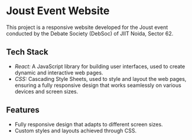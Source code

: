 # Joust Event Website

This project is a responsive website developed for the Joust event conducted by the Debate Society (DebSoc) of JIIT Noida, Sector 62.

## Tech Stack

- *React:* A JavaScript library for building user interfaces, used to create dynamic and interactive web pages.
- *CSS:* Cascading Style Sheets, used to style and layout the web pages, ensuring a fully responsive design that works seamlessly on various devices and screen sizes.

## Features

- Fully responsive design that adapts to different screen sizes.
- Custom styles and layouts achieved through CSS.
